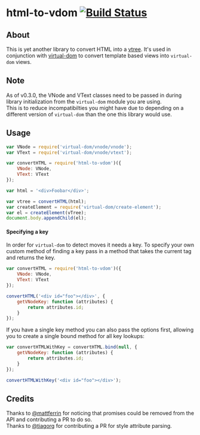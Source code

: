 html-to-vdom [![Build Status](https://travis-ci.org/TimBeyer/html-to-vdom.svg?branch=master)](https://travis-ci.org/TimBeyer/html-to-vdom)
============

About
-----

This is yet another library to convert HTML into a [vtree](https://github.com/Matt-Esch/vtree).
It's used in conjunction with [virtual-dom](https://github.com/Matt-Esch/virtual-dom) to convert template based views into `virtual-dom` views.

Note
----

As of v0.3.0, the VNode and VText classes need to be passed in during library initialization from the `virtual-dom` module you are using.  
This is to reduce incompatibilties you might have due to depending on a different version of `virtual-dom` than the one this library would use. 

Usage
-----

```javascript
var VNode = require('virtual-dom/vnode/vnode');
var VText = require('virtual-dom/vnode/vtext');

var convertHTML = require('html-to-vdom')({
    VNode: VNode,
    VText: VText
});

var html = '<div>Foobar</div>';

var vtree = convertHTML(html);
var createElement = require('virtual-dom/create-element');
var el = createElement(vTree);
document.body.appendChild(el);
```

#### Specifying a key
In order for `virtual-dom` to detect moves it needs a key. To specify your own custom method of finding a key pass in a method that takes the current tag and returns the key.

```javascript
var convertHTML = require('html-to-vdom')({
    VNode: VNode,
    VText: VText
});

convertHTML('<div id="foo"></div>', {
    getVNodeKey: function (attributes) {
        return attributes.id;
    }
});
```

If you have a single key method you can also pass the options first, allowing you to create a single bound method for all key lookups:

```javascript
var convertHTMLWithKey = convertHTML.bind(null, {
    getVNodeKey: function (attributes) {
        return attributes.id;
    }   
});

convertHTMLWithKey('<div id="foo"></div>');
```

Credits
-------

Thanks to [@mattferrin](https://github.com/mattferrin) for noticing that promises could be removed from the API and contributing a PR to do so.  
Thanks to [@tiagorg](https://github.com/tiagorg) for contributing a PR for style attribute parsing.

